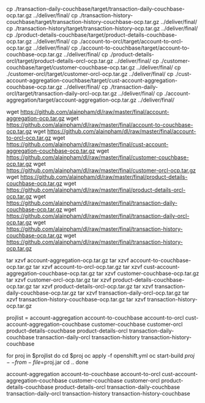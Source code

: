 cp ./transaction-daily-couchbase/target/transaction-daily-couchbase-ocp.tar.gz ../deliver/final/
cp ./transaction-history-couchbase/target/transaction-history-couchbase-ocp.tar.gz ../deliver/final/
cp ./transaction-history/target/transaction-history-ocp.tar.gz ../deliver/final/
cp ./product-details-couchbase/target/product-details-couchbase-ocp.tar.gz ../deliver/final/
cp ./account-to-orcl/target/account-to-orcl-ocp.tar.gz ../deliver/final/
cp ./account-to-couchbase/target/account-to-couchbase-ocp.tar.gz ../deliver/final/
cp ./product-details-orcl/target/product-details-orcl-ocp.tar.gz ../deliver/final/
cp ./customer-couchbase/target/customer-couchbase-ocp.tar.gz ../deliver/final/
cp ./customer-orcl/target/customer-orcl-ocp.tar.gz ../deliver/final/ 
cp ./cust-account-aggregation-couchbase/target/cust-account-aggregation-couchbase-ocp.tar.gz ../deliver/final/
cp ./transaction-daily-orcl/target/transaction-daily-orcl-ocp.tar.gz ../deliver/final/
cp ./account-aggregation/target/account-aggregation-ocp.tar.gz ../deliver/final/



wget https://github.com/alainpham/dl/raw/master/final/account-aggregation-ocp.tar.gz
wget https://github.com/alainpham/dl/raw/master/final/account-to-couchbase-ocp.tar.gz
wget https://github.com/alainpham/dl/raw/master/final/account-to-orcl-ocp.tar.gz
wget https://github.com/alainpham/dl/raw/master/final/cust-account-aggregation-couchbase-ocp.tar.gz
wget https://github.com/alainpham/dl/raw/master/final/customer-couchbase-ocp.tar.gz
wget https://github.com/alainpham/dl/raw/master/final/customer-orcl-ocp.tar.gz
wget https://github.com/alainpham/dl/raw/master/final/product-details-couchbase-ocp.tar.gz
wget https://github.com/alainpham/dl/raw/master/final/product-details-orcl-ocp.tar.gz
wget https://github.com/alainpham/dl/raw/master/final/transaction-daily-couchbase-ocp.tar.gz
wget https://github.com/alainpham/dl/raw/master/final/transaction-daily-orcl-ocp.tar.gz
wget https://github.com/alainpham/dl/raw/master/final/transaction-history-couchbase-ocp.tar.gz
wget https://github.com/alainpham/dl/raw/master/final/transaction-history-ocp.tar.gz

tar xzvf account-aggregation-ocp.tar.gz
tar xzvf account-to-couchbase-ocp.tar.gz
tar xzvf account-to-orcl-ocp.tar.gz
tar xzvf cust-account-aggregation-couchbase-ocp.tar.gz
tar xzvf customer-couchbase-ocp.tar.gz
tar xzvf customer-orcl-ocp.tar.gz
tar xzvf product-details-couchbase-ocp.tar.gz
tar xzvf product-details-orcl-ocp.tar.gz
tar xzvf transaction-daily-couchbase-ocp.tar.gz
tar xzvf transaction-daily-orcl-ocp.tar.gz
tar xzvf transaction-history-couchbase-ocp.tar.gz
tar xzvf transaction-history-ocp.tar.gz


projlist = account-aggregation account-to-couchbase account-to-orcl cust-account-aggregation-couchbase customer-couchbase customer-orcl product-details-couchbase product-details-orcl transaction-daily-couchbase transaction-daily-orcl transaction-history transaction-history-couchbase

for proj in $projlist
do
cd $proj
oc apply -f openshift.yml
oc start-build $proj --from-file=$proj.jar
cd ..
done

account-aggregation
account-to-couchbase
account-to-orcl
cust-account-aggregation-couchbase
customer-couchbase
customer-orcl
product-details-couchbase
product-details-orcl
transaction-daily-couchbase
transaction-daily-orcl
transaction-history
transaction-history-couchbase

